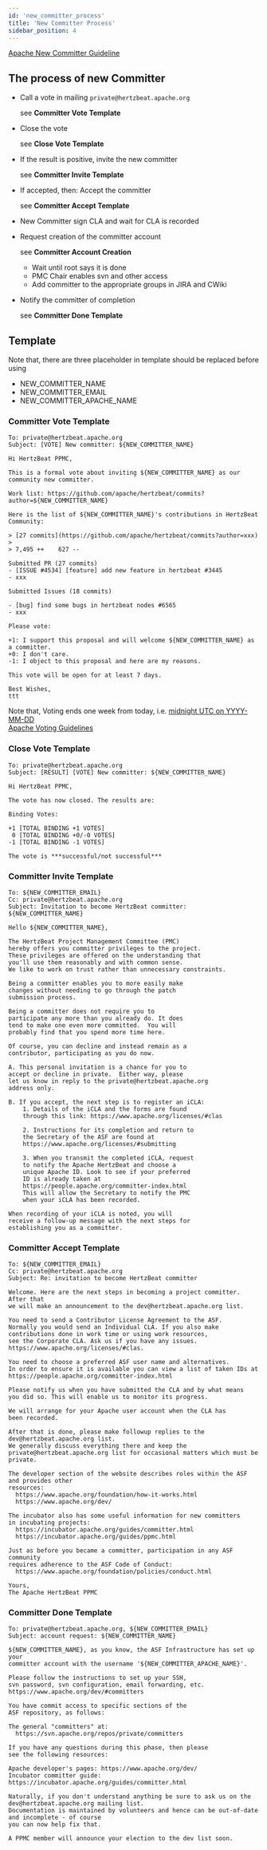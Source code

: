 ```yaml
---
id: 'new_committer_process'
title: 'New Committer Process'
sidebar_position: 4
---
```


<!--
    Licensed to the Apache Software Foundation (ASF) under one or more
    contributor license agreements.  See the NOTICE file distributed with
    this work for additional information regarding copyright ownership.
    The ASF licenses this file to You under the Apache License, Version 2.0
    (the "License"); you may not use this file except in compliance with
    the License.  You may obtain a copy of the License at

       https://www.apache.org/licenses/LICENSE-2.0

    Unless required by applicable law or agreed to in writing, software
    distributed under the License is distributed on an "AS IS" BASIS,
    WITHOUT WARRANTIES OR CONDITIONS OF ANY KIND, either express or implied.
    See the License for the specific language governing permissions and
    limitations under the License.
-->

[Apache New Committer Guideline](https://community.apache.org/newcommitter.html#new-committer-process)

## The process of new Committer

- Call a vote in mailing `private@hertzbeat.apache.org`

  see **Committer Vote Template**

- Close the vote

  see **Close Vote Template**

- If the result is positive, invite the new committer

  see **Committer Invite Template**

- If accepted, then: Accept the committer

  see **Committer Accept Template**

- New Committer sign CLA and wait for CLA is recorded

- Request creation of the committer account

  see **Committer Account Creation**

    - Wait until root says it is done
    - PMC Chair enables svn and other access
    - Add committer to the appropriate groups in JIRA and CWiki

- Notify the committer of completion

  see **Committer Done Template**

## Template

Note that, there are three placeholder in template should be replaced before using

- NEW_COMMITTER_NAME
- NEW_COMMITTER_EMAIL
- NEW_COMMITTER_APACHE_NAME

### Committer Vote Template

```text
To: private@hertzbeat.apache.org
Subject: [VOTE] New committer: ${NEW_COMMITTER_NAME}
```

```text
Hi HertzBeat PPMC,

This is a formal vote about inviting ${NEW_COMMITTER_NAME} as our community new committer.

Work list: https://github.com/apache/hertzbeat/commits?author=${NEW_COMMITTER_NAME}

Here is the list of ${NEW_COMMITTER_NAME}'s contributions in HertzBeat Community:

> [27 commits](https://github.com/apache/hertzbeat/commits?author=xxx)
>
> 7,495 ++    627 --

Submitted PR (27 commits)
- [ISSUE #4534] [feature] add new feature in hertzbeat #3445
- xxx

Submitted Issues (18 commits)

- [bug] find some bugs in hertzbeat nodes #6565
- xxx

Please vote:

+1: I support this proposal and will welcome ${NEW_COMMITTER_NAME} as a committer.
+0: I don't care.
-1: I object to this proposal and here are my reasons.

This vote will be open for at least 7 days.

Best Wishes,
ttt
```

Note that, Voting ends one week from today, i.e.
[midnight UTC on YYYY-MM-DD](https://www.timeanddate.com/counters/customcounter.html?year=YYYY&month=MM&day=DD)    
[Apache Voting Guidelines](https://community.apache.org/newcommitter.html)

### Close Vote Template

```text
To: private@hertzbeat.apache.org
Subject: [RESULT] [VOTE] New committer: ${NEW_COMMITTER_NAME}
```

```text
Hi HertzBeat PPMC,

The vote has now closed. The results are:

Binding Votes:

+1 [TOTAL BINDING +1 VOTES]
 0 [TOTAL BINDING +0/-0 VOTES]
-1 [TOTAL BINDING -1 VOTES]

The vote is ***successful/not successful***
```

### Committer Invite Template

```text
To: ${NEW_COMMITTER_EMAIL}
Cc: private@hertzbeat.apache.org
Subject: Invitation to become HertzBeat committer: ${NEW_COMMITTER_NAME}
```

```text
Hello ${NEW_COMMITTER_NAME},

The HertzBeat Project Management Committee (PMC) 
hereby offers you committer privileges to the project.
These privileges are offered on the understanding that
you'll use them reasonably and with common sense.
We like to work on trust rather than unnecessary constraints. 

Being a committer enables you to more easily make 
changes without needing to go through the patch 
submission process.

Being a committer does not require you to 
participate any more than you already do. It does 
tend to make one even more committed.  You will 
probably find that you spend more time here.

Of course, you can decline and instead remain as a 
contributor, participating as you do now.

A. This personal invitation is a chance for you to 
accept or decline in private.  Either way, please 
let us know in reply to the private@hertzbeat.apache.org
address only.

B. If you accept, the next step is to register an iCLA:
    1. Details of the iCLA and the forms are found 
    through this link: https://www.apache.org/licenses/#clas

    2. Instructions for its completion and return to 
    the Secretary of the ASF are found at
    https://www.apache.org/licenses/#submitting

    3. When you transmit the completed iCLA, request 
    to notify the Apache HertzBeat and choose a 
    unique Apache ID. Look to see if your preferred 
    ID is already taken at 
    https://people.apache.org/committer-index.html
    This will allow the Secretary to notify the PMC 
    when your iCLA has been recorded.

When recording of your iCLA is noted, you will 
receive a follow-up message with the next steps for 
establishing you as a committer.
```

### Committer Accept Template

```text
To: ${NEW_COMMITTER_EMAIL}
Cc: private@hertzbeat.apache.org
Subject: Re: invitation to become HertzBeat committer
```

```text
Welcome. Here are the next steps in becoming a project committer. After that
we will make an announcement to the dev@hertzbeat.apache.org list.

You need to send a Contributor License Agreement to the ASF.
Normally you would send an Individual CLA. If you also make
contributions done in work time or using work resources,
see the Corporate CLA. Ask us if you have any issues.
https://www.apache.org/licenses/#clas.

You need to choose a preferred ASF user name and alternatives.
In order to ensure it is available you can view a list of taken IDs at
https://people.apache.org/committer-index.html

Please notify us when you have submitted the CLA and by what means 
you did so. This will enable us to monitor its progress.

We will arrange for your Apache user account when the CLA has 
been recorded.

After that is done, please make followup replies to the dev@hertzbeat.apache.org list.
We generally discuss everything there and keep the
private@hertzbeat.apache.org list for occasional matters which must be private.

The developer section of the website describes roles within the ASF and provides other
resources:
  https://www.apache.org/foundation/how-it-works.html
  https://www.apache.org/dev/

The incubator also has some useful information for new committers
in incubating projects:
  https://incubator.apache.org/guides/committer.html
  https://incubator.apache.org/guides/ppmc.html

Just as before you became a committer, participation in any ASF community
requires adherence to the ASF Code of Conduct:
  https://www.apache.org/foundation/policies/conduct.html

Yours,
The Apache HertzBeat PPMC
```

### Committer Done Template

```text
To: private@hertzbeat.apache.org, ${NEW_COMMITTER_EMAIL}
Subject: account request: ${NEW_COMMITTER_NAME}
```

```text
${NEW_COMMITTER_NAME}, as you know, the ASF Infrastructure has set up your
committer account with the username '${NEW_COMMITTER_APACHE_NAME}'.

Please follow the instructions to set up your SSH,
svn password, svn configuration, email forwarding, etc.
https://www.apache.org/dev/#committers

You have commit access to specific sections of the
ASF repository, as follows:

The general "committers" at:
  https://svn.apache.org/repos/private/committers

If you have any questions during this phase, then please
see the following resources:

Apache developer's pages: https://www.apache.org/dev/
Incubator committer guide: https://incubator.apache.org/guides/committer.html

Naturally, if you don't understand anything be sure to ask us on the dev@hertzbeat.apache.org mailing list. 
Documentation is maintained by volunteers and hence can be out-of-date and incomplete - of course
you can now help fix that.

A PPMC member will announce your election to the dev list soon.
```
